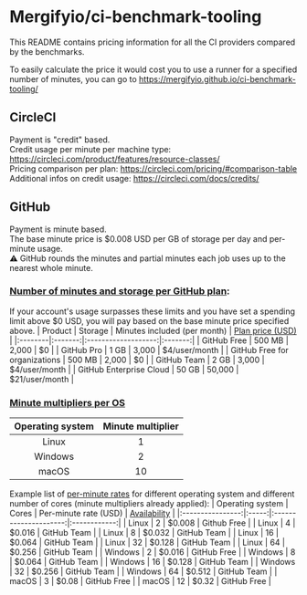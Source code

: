 # Mergifyio/ci-benchmark-tooling

This README contains pricing information for all the CI providers compared by the benchmarks.

To easily calculate the price it would cost you to use a runner for a specified number of minutes, you can go to <https://mergifyio.github.io/ci-benchmark-tooling/>

## CircleCI

Payment is "credit" based.  
Credit usage per minute per machine type: <https://circleci.com/product/features/resource-classes/>  
Pricing comparison per plan: <https://circleci.com/pricing/#comparison-table>  
Additional infos on credit usage: <https://circleci.com/docs/credits/>  

## GitHub

Payment is minute based.  
The base minute price is $0.008 USD per GB of storage per day and per-minute usage.  
⚠️ GitHub rounds the minutes and partial minutes each job uses up to the nearest whole minute.  

### [Number of minutes and storage per GitHub plan]( <https://docs.github.com/en/billing/managing-billing-for-github-actions/about-billing-for-github-actions#included-storage-and-minutes>):
If your account's usage surpasses these limits and you have set a spending limit above $0 USD, you will pay based on the base minute price specified above.
| Product | Storage | Minutes included (per month) | [Plan price (USD)](<https://github.com/pricing>) |
|:--------|:-------:|:-------------------:|:-------:|
| GitHub Free | 500 MB | 2,000 | $0 |
| GitHub Pro | 1 GB | 3,000 | $4/user/month |
| GitHub Free for organizations | 500 MB | 2,000 | $0 |
| GitHub Team | 2 GB | 3,000 | $4/user/month |
| GitHub Enterprise Cloud | 50 GB | 50,000 | $21/user/month |

### [Minute multipliers per OS](https://docs.github.com/en/billing/managing-billing-for-github-actions/about-billing-for-github-actions#minute-multipliers)
| Operating system | Minute multiplier |
|:----------------:|:-----------------:|
| Linux | 1 |
| Windows | 2 |
| macOS | 10 |

Example list of [per-minute rates](https://docs.github.com/en/billing/managing-billing-for-github-actions/about-billing-for-github-actions#minute-multipliers) for different operating system and different number of cores (minute multipliers already applied):
| Operating system | Cores | Per-minute rate (USD) | [Availability](https://docs.github.com/en/actions/using-github-hosted-runners/about-github-hosted-runners#supported-runners-and-hardware-resources) |
|:----------------:|:-----:|:---------------------:|:------------:|
| Linux | 2 | $0.008 | Github Free |
| Linux | 4 | $0.016 | GitHub Team |
| Linux | 8 | $0.032 | GitHub Team |
| Linux | 16 | $0.064 | GitHub Team |
| Linux | 32 | $0.128 | GitHub Team |
| Linux | 64 | $0.256 | GitHub Team |
| Windows | 2 | $0.016 | GitHub Free |
| Windows | 8 | $0.064 | GitHub Team |
| Windows | 16 | $0.128 | GitHub Team |
| Windows | 32 | $0.256 | GitHub Team |
| Windows | 64 | $0.512 | GitHub Team |
| macOS | 3 | $0.08 | GitHub Free |
| macOS | 12 | $0.32 | GitHub Free |

